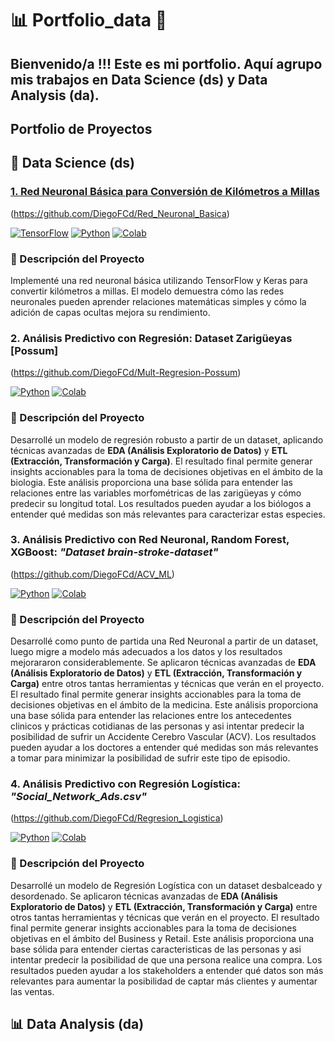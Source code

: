# 📊 Portfolio_data 🧠 

## Bienvenido/a !!! Este es mi portfolio. Aquí agrupo mis trabajos en **Data Science (ds)** y **Data Analysis (da)**.

## Portfolio de Proyectos

## 🧠 Data Science (ds)

### <u> 1.  Red Neuronal Básica para Conversión de Kilómetros a Millas </u> 
(https://github.com/DiegoFCd/Red_Neuronal_Basica)

[![TensorFlow](https://img.shields.io/badge/TensorFlow-2.x-orange?logo=tensorflow)](https://www.tensorflow.org/)
[![Python](https://img.shields.io/badge/Python-3.7%2B-blue?logo=python)](https://www.python.org/)
[![Colab](https://colab.research.google.com/assets/colab-badge.svg)](https://colab.research.google.com/github/tu_usuario/tu_repositorio/blob/main/RedNeuronalBasicaConCapasOcultas.ipynb)

### 🚀 Descripción del Proyecto
Implementé una red neuronal básica utilizando TensorFlow y Keras para convertir kilómetros a millas. El modelo demuestra cómo las redes neuronales pueden aprender relaciones matemáticas simples y cómo la adición de capas ocultas mejora su rendimiento.

### 2.   Análisis Predictivo con Regresión: Dataset Zarigüeyas [Possum] 
(https://github.com/DiegoFCd/Mult-Regresion-Possum) <br>

[![Python](https://img.shields.io/badge/Python-3.7%2B-blue?logo=python)](https://www.python.org/)
[![Colab](https://colab.research.google.com/assets/colab-badge.svg)](https://colab.research.google.com/github/tu_usuario/tu_repositorio/blob/main/RedNeuronalBasicaConCapasOcultas.ipynb)
<br>

### 📌 Descripción del Proyecto
Desarrollé un modelo de regresión robusto a partir de un dataset, aplicando técnicas avanzadas de **EDA (Análisis Exploratorio de Datos)** y **ETL (Extracción, Transformación y Carga)**. 
El resultado final permite generar insights accionables para la toma de decisiones objetivas en el ámbito de la biologia.
Este análisis proporciona una base sólida para entender las relaciones entre las variables morfométricas de las zarigüeyas y cómo predecir su longitud total. Los resultados pueden ayudar a los biólogos
a entender qué medidas son más relevantes para caracterizar estas especies.<br>

### 3. Análisis Predictivo con Red Neuronal, Random Forest, XGBoost: *"Dataset brain-stroke-dataset"* 
(https://github.com/DiegoFCd/ACV_ML) <br>


[![Python](https://img.shields.io/badge/Python-3.7%2B-blue?logo=python)](https://www.python.org/)
[![Colab](https://colab.research.google.com/assets/colab-badge.svg)](https://colab.research.google.com/github/tu_usuario/tu_repositorio/blob/main/RedNeuronalBasicaConCapasOcultas.ipynb)
<br>

### 🚀 Descripción del Proyecto
Desarrollé como punto de partida una Red Neuronal a partir de un dataset, luego migre a modelo más adecuados a los datos y los resultados mejorararon considerablemente. Se aplicaron técnicas avanzadas de
**EDA (Análisis Exploratorio de Datos)** y **ETL (Extracción, Transformación y Carga)** entre otros tantas herramientas y técnicas que verán en el proyecto.
El resultado final permite generar insights accionables para la toma de decisiones objetivas en el ámbito de la medicina.
Este análisis proporciona una base sólida para entender las relaciones entre los antecedentes clinicos y prácticas cotidianas de las personas y asi intentar predecir la posibilidad de sufrir un 
Accidente Cerebro Vascular (ACV). Los resultados pueden ayudar a los doctores a entender qué medidas son más relevantes a tomar para minimizar la posibilidad de sufrir este tipo de episodio.<br>

### 4. Análisis Predictivo con Regresión Logística: *"Social_Network_Ads.csv"* 
(https://github.com/DiegoFCd/Regresion_Logistica)<br>


[![Python](https://img.shields.io/badge/Python-3.7%2B-blue?logo=python)](https://www.python.org/)
[![Colab](https://colab.research.google.com/assets/colab-badge.svg)](https://colab.research.google.com/github/tu_usuario/tu_repositorio/blob/main/RedNeuronalBasicaConCapasOcultas.ipynb)
<br>

### 📌 Descripción del Proyecto
Desarrollé un modelo de Regresión Logística con un dataset desbalceado y desordenado. Se aplicaron técnicas avanzadas de **EDA (Análisis Exploratorio de Datos)** y 
**ETL (Extracción, Transformación y Carga)** entre otros tantas herramientas y técnicas que verán en el proyecto.
El resultado final permite generar insights accionables para la toma de decisiones objetivas en el ámbito del Business y Retail.
Este análisis proporciona una base sólida para entender ciertas caracteristicas de las personas y asi intentar predecir la posibilidad de que una persona realice una compra.
Los resultados pueden ayudar a los stakeholders a entender qué datos son más relevantes para aumentar la posibilidad de captar más clientes y aumentar las ventas.<br>

## 📊 Data Analysis (da)
